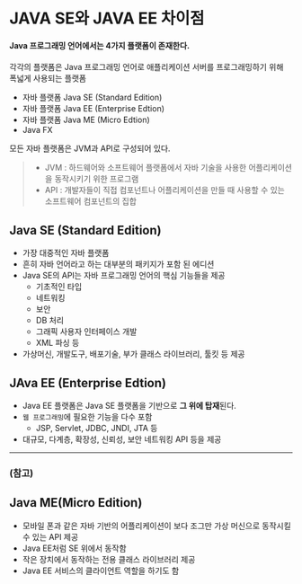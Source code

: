 # JAVA SE와 JAVA EE 차이점

#### Java 프로그래밍 언어에서는 4가지 플랫폼이 존재한다.
각각의 플랫폼은 Java 프로그래밍 언어로 애플리케이션 서버를 프로그래밍하기 위해 폭넓게 사용되는 플랫폼

* 자바 플랫폼 Java SE (Standard Edition)
* 자바 플랫폼 Java EE (Enterprise Edtion)
* 자바 플랫폼 Java ME (Micro Edtion)
* Java FX 

모든 자바 플랫폼은 JVM과 API로 구성되어 있다.
> * JVM : 하드웨어와 소프트웨어 플랫폼에서 자바 기술을 사용한 어플리케이션을 동작시키기 위한 프로그램
> * API : 개발자들이 직접 컴포넌트나 어플리케이션을 만들 때 사용할 수 있는 소프트웨어 컴포넌트의 집합

## Java SE (Standard Edition)
* 가장 대중적인 자바 플랫폼
* 흔히 자바 언어라고 하는 대부분의 패키지가 포함 된 에디션
* Java SE의 API는 자바 프로그래밍 언어의 핵심 기능들을 제공
  * 기초적인 타입
  * 네트워킹
  * 보안
  * DB 처리
  * 그래픽 사용자 인터페이스 개발
  * XML 파싱 등
* 가상머신, 개발도구, 배포기술, 부가 클래스 라이브러리, 툴킷 등 제공


## JAva EE (Enterprise Edtion)
* Java EE 플랫폼은 Java SE 플랫폼을 기반으로 **그 위에 탑재**된다.
* `웹 프로그래밍`에 필요한 기능을 다수 포함
  * JSP, Servlet, JDBC, JNDI, JTA 등
* 대규모, 다계층, 확장성, 신뢰성, 보안 네트워킹 API 등을 제공


-----

### (참고)
## Java ME(Micro Edition)
* 모바일 폰과 같은 자바 기반의 어플리케이션이 보다 조그만 가상 머신으로 동작시킬 수 있는 API 제공
* Java EE처럼 SE 위에서 동작함
* 작은 장치에서 동작하는 전용 클래스 라이브러리 제공
* Java EE 서비스의 클라이언트 역할을 하기도 함

